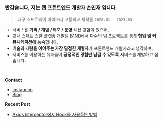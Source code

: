 ### 반갑습니다, 저는 웹 프론트엔드 개발자 손민재 입니다.
> 대구 소프트웨어 마이스터 고등학교 재학중 `2020.03 - 2023.03`
- 서비스를 **기획 / 개발 / 배포 / 운영** 해본 경험이 있으며, 
- 교내 스마트 스쿨 플랫폼 개발팀 [B1ND](https://github.com/Team-B1ND)에서 다수의 팀 프로젝트를 통해 **협업 및 커뮤니케이션에 능숙**합니다.
- **기술과 사람을 이어주는 가장 밀접한 개발자**가 프론트엔드 개발자라고 생각하며, 
- 서비스를 이용하는 유저들이 **긍정적인 경험만 남길 수 있도록** 서비스를 개발하고 싶습니다.

<br/>

**Contact**
- [Instagram](https://www.instagram.com/clzzi.dev)
- [Blog](https://velog.io/@jce1407)

**Recent Post**
- [Axios Interceptor에서 Hook을 사용하는 방법](https://velog.io/@jce1407/Axios-Interceptor%EC%97%90%EC%84%9C-Hook%EC%9D%84-%EC%82%AC%EC%9A%A9%ED%95%98%EB%8A%94-%EB%B0%A9%EB%B2%95)

